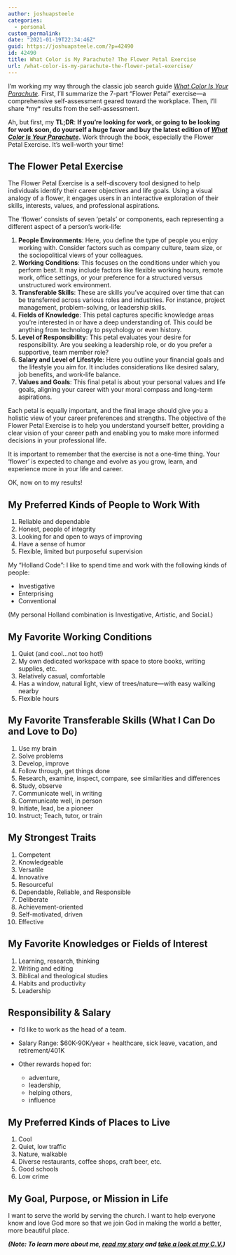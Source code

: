 ```yaml
---
author: joshuapsteele
categories:
  - personal
custom_permalink:
date: "2021-01-19T22:34:46Z"
guid: https://joshuapsteele.com/?p=42490
id: 42490
title: What Color is My Parachute? The Flower Petal Exercise
url: /what-color-is-my-parachute-the-flower-petal-exercise/
---
```


I’m working my way through the classic job search guide *[What Color Is Your Parachute](https://amzn.to/3O8cnYK)*. First, I’ll summarize the 7-part “Flower Petal” exercise—a comprehensive self-assessment geared toward the workplace. Then, I’ll share \*my\* results from the self-assessment.

Ah, but first, my **TL;DR**: **If you’re looking for work, or going to be looking for work soon, do yourself a huge favor and buy the latest edition of *[What Color Is Your Parachute](https://amzn.to/3O8cnYK)*.** Work through the book, especially the Flower Petal Exercise. It’s well-worth your time!

## The Flower Petal Exercise

The Flower Petal Exercise is a self-discovery tool designed to help individuals identify their career objectives and life goals. Using a visual analogy of a flower, it engages users in an interactive exploration of their skills, interests, values, and professional aspirations.

The ‘flower’ consists of seven ‘petals’ or components, each representing a different aspect of a person’s work-life:

1. **People Environments**: Here, you define the type of people you enjoy working with. Consider factors such as company culture, team size, or the sociopolitical views of your colleagues.
2. **Working Conditions**: This focuses on the conditions under which you perform best. It may include factors like flexible working hours, remote work, office settings, or your preference for a structured versus unstructured work environment.
3. **Transferable Skills**: These are skills you’ve acquired over time that can be transferred across various roles and industries. For instance, project management, problem-solving, or leadership skills.
4. **Fields of Knowledge**: This petal captures specific knowledge areas you’re interested in or have a deep understanding of. This could be anything from technology to psychology or even history.
5. **Level of Responsibility**: This petal evaluates your desire for responsibility. Are you seeking a leadership role, or do you prefer a supportive, team member role?
6. **Salary and Level of Lifestyle**: Here you outline your financial goals and the lifestyle you aim for. It includes considerations like desired salary, job benefits, and work-life balance.
7. **Values and Goals**: This final petal is about your personal values and life goals, aligning your career with your moral compass and long-term aspirations.

Each petal is equally important, and the final image should give you a holistic view of your career preferences and strengths. The objective of the Flower Petal Exercise is to help you understand yourself better, providing a clear vision of your career path and enabling you to make more informed decisions in your professional life.

It is important to remember that the exercise is not a one-time thing. Your ‘flower’ is expected to change and evolve as you grow, learn, and experience more in your life and career.

OK, now on to my results!

## My Preferred Kinds of People to Work With

1. Reliable and dependable
2. Honest, people of integrity
3. Looking for and open to ways of improving
4. Have a sense of humor
5. Flexible, limited but purposeful supervision

My “Holland Code”: I like to spend time and work with the following kinds of people:

- Investigative
- Enterprising
- Conventional

(My personal Holland combination is Investigative, Artistic, and Social.)

## My Favorite Working Conditions

1. Quiet (and cool…not too hot!)
2. My own dedicated workspace with space to store books, writing supplies, etc.
3. Relatively casual, comfortable
4. Has a window, natural light, view of trees/nature—with easy walking nearby
5. Flexible hours

## My Favorite Transferable Skills (What I Can Do and Love to Do)

1. Use my brain
2. Solve problems
3. Develop, improve
4. Follow through, get things done
5. Research, examine, inspect, compare, see similarities and differences
6. Study, observe
7. Communicate well, in writing
8. Communicate well, in person
9. Initiate, lead, be a pioneer
10. Instruct; Teach, tutor, or train

## My Strongest Traits

1. Competent
2. Knowledgeable
3. Versatile
4. Innovative
5. Resourceful
6. Dependable, Reliable, and Responsible
7. Deliberate
8. Achievement-oriented
9. Self-motivated, driven
10. Effective

## My Favorite Knowledges or Fields of Interest

1. Learning, research, thinking
2. Writing and editing
3. Biblical and theological studies
4. Habits and productivity
5. Leadership

## Responsibility &amp; Salary

- I’d like to work as the head of a team.
- Salary Range: $60K-90K/year + healthcare, sick leave, vacation, and retirement/401K
- Other rewards hoped for:   
    
    - adventure,
    - leadership,
    - helping others,
    - influence

## My Preferred Kinds of Places to Live

1. Cool
2. Quiet, low traffic
3. Nature, walkable
4. Diverse restaurants, coffee shops, craft beer, etc.
5. Good schools
6. Low crime

## My Goal, Purpose, or Mission in Life

I want to serve the world by serving the church. I want to help everyone know and love God more so that we join God in making the world a better, more beautiful place.

***(Note: To learn more about me, [read my story](https://joshuapsteele.com/portfolio/my-story/) and [take a look at my C.V.](https://joshuapsteele.com/portfolio/cv/))***